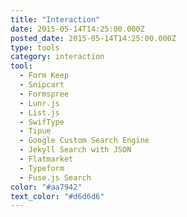 ```yaml
---
title: "Interaction"
date: 2015-05-14T14:25:00.000Z
posted_date: 2015-05-14T14:25:00.000Z
type: tools
category: interaction
tool:
  - Form Keep
  - Snipcart
  - Formspree
  - Lunr.js
  - List.js
  - SwifType
  - Tipue
  - Google Custom Search Engine
  - Jekyll Search with JSON
  - Flatmarket
  - Typeform
  - Fuse.js Search
color: "#aa7942"
text_color: "#d6d6d6"
---
```






